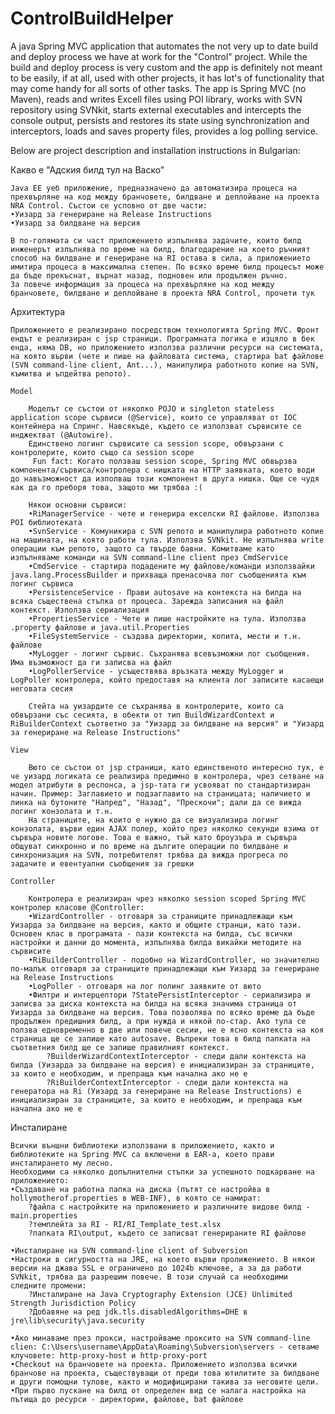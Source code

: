 # ControlBuildHelper
A java Spring MVC application that automates the not very up to date build and deploy process we have at work for the "Control" project. While the build and deploy process is very custom and the app is definitely not meant to be easily, if at all, used with other projects, it has lot's of functionality that may come handy for all sorts of other tasks. The app is Spring MVC (no Maven), reads and writes Excell files using POI library, works with SVN repository using SVNkit, starts external executables and intercepts the console output, persists and restores its state using synchronization and interceptors, loads and saves property files, provides a log polling service.

Below are project description and installation instructions in Bulgarian:

Какво е "Адския билд тул на Васко"

	Java EE уеб приложение, предназначено да автоматизира процеса на прехвърляне на код между бранчовете, билдване и деплойване на проекта NRA Control. Състои се условно от две части:
	•Уизард за генериране на Release Instructions
	•Уизард за билдване на версия

	В по-голямата си част приложението изпълнява задачите, които билд инженерът изпълнява по време на билд, благодарение на което ръчният способ на билдване и генериране на RI остава в сила, а приложението имитира процеса в максимална степен. По всяко време билд процесът може да бъде прекъснат, върнат назад, подновен или продължен ръчно. 
	За повече информация за процеса на прехвърляне на код между бранчовете, билдване и деплойване в проекта NRA Control, прочети тук

Архитектура

	Приложението е реализирано посредством технологията Spring MVC. Фронт ендът е реализиран с jsp страници. Програмната логика е изцяло в бек енда, няма DB, но приложението използва различни ресурси на системата, на която върви (чете и пише на файловата система, стартира bat файлове (SVN command-line client, Ant...), манипулира работното копие на SVN, къмитва и ъпдейтва репото).

	Model

		Моделът се състои от няколко POJO и singleton stateless application scope сървиси (@Service), които се управляват от IOC контейнера на Спринг. Навсякъде, където се използват сървисите се инджектват (@Autowire).
		Единствено логинг сървисите са session scope, обвързани с контролерите, които също са session scope
		 Fun fact: Когато ползваш session scope, Spring MVC обвързва компонента/сървиса/контролера с нишката на HTTP заявката, което води до навъзможност да изполваш този компонент в друга нишка. Още се чудя как да го преборя това, защото ми трябва :( 

		Някои основни сървиси:
		•RiManagerService - чете и генерира екселски RI файлове. Използва POI библиотеката
		•SvnService - Комуникира с SVN репото и манипулира работното копие на машината, на която работи тула. Използва SVNkit. Не изпълнява write операции към репото, защото са твърде бавни. Комитваме като изпълняваме команди на SVN command-line client през CmdService
		•CmdService - стартира подадените му файлове/команди използвайки java.lang.ProcessBuilder и прихваща пренасочва лог съобщенията към логинг сървиса
		•PersistenceService - Прави autosave на контекста на билда на всяка съществена стъпка от процеса. Зарежда записания на файл контекст. Използва сериализация
		•PropertiesService - Чете и пише настройките на тула. Използва .property файлове и java.util.Properties
		•FileSystemService - създава директории, копита, мести и т.н. файлове
		•MyLogger - логинг сървис. Съхранява всевъзможни лог съобщения. Има възможност да ги записва на файл
		•LogPollerService - усъществява връзката между MyLogger и LogPoller контролера, който предоставя на клиента лог записите касаещи неговата сесия

		Стейта на уизардите се съхранява в контролерите, които са обвързани със сесията, в обекти от тип BuildWizardContext и RiBuilderContext съответно за "Уизард за билдване на версия" и "Уизард за генериране на Release Instructions" 

	View

		Вюто се състои от jsp страници, като единственото интересно тук, е че уизард логиката се реализира предимно в контролера, чрез сетване на модел атрибути в респонса, а jsp-тата ги усвояват по стандартизиран начин. Пример: Заглавието и подзаглавито на страницата; наличието и линка на бутоните "Напред", "Назад", "Прескочи"; дали да се вижда логинг конзолата и т.н.
		На страниците, на които е нужно да се визуализира логинг конзолата, върви един AJAX полер, който през няколко секунди взима от сървъра новите логове. Това е важно, тъй като броузъра и сървъра общуват синхронно и по време на дългите операции по билдване и синхронизация на SVN, потребителят трябва да вижда прогреса по задачите и евентуални съобщения за грешки

	Controller

		Контролера е реализиран чрез няколко session scoped Spring MVC контролер класове @Controller:
		•WizardController - отговаря за страниците принадлежащи към Уизарда за билдване на версия, както и общите странци, като тази. Основен клас в програмата - пази контекста на билда, със всички настройки и данни до момента, изпълнява билда викайки методите на сървисите
		•RiBuilderController - подобно на WizardController, но значително по-малък отговаря за страниците принадлежащи към Уизард за генериране на Release Instructions
		•LogPoller - отговаря на лог полинг заявките от вюто 
		•Филтри и интерцептори ?StatePersistInterceptor - сериализира и записва за диска контекста на билда на всяка значима страница от Уизарда за билдване на версия. Това позволява по всяко време да бъде продължен предишния билд, а при нужда и някой по-стар. Ако тула се ползва едновременно в две или повече сесии, не е ясно контекста на коя страница ще се запише като autosave. Въпреки това в билд папката на съответния билд ще се запише правилният контекст.
			?BuilderWizardContextInterceptor - следи дали контекста на билда (Уизарда за билдване на версия) е инициализиран за страниците, за които е необходим, и препраща към начална ако не е
			?RiBuilderContextInterceptor - следи дали контекста на генератора на Ri (Уизард за генериране на Release Instructions) е инициализиран за страниците, за които е необходим, и препраща към начална ако не е


Инсталиране

	Всички външни библиотеки използвани в приложението, както и библиотеките на Spring MVC са включени в EAR-а, което прави инсталирането му лесно. 
	Необходими са няколко допълнителни стъпки за успешното подкарване на приложението:
	•Създаване на работна папка на диска (пътят се настройва в hollymotherof.properties в WEB-INF), в която се намират: 
		?файла с настройките на приложението и различните видове билд - main.properties
		?темплейта за RI - RI/RI_Template_test.xlsx
		?папката RI\output, където се записват генерираните RI файлове

	•Инсталиране на SVN command-line client of Subversion
	•Настроки в сигурността на JRE, на което върви пролижението. В някои версии на джава SSL е ограничено до 1024b ключове, а за да работи SVNkit, трябва да разрешим повече. В този случай са необходими следните промени: 
		?Инсталиране на Java Cryptography Extension (JCE) Unlimited Strength Jurisdiction Policy
		?Добавяне на ред jdk.tls.disabledAlgorithms=DHE в jre\lib\security\java.security

	•Ако минаваме през прокси, настройваме проксито на SVN command-line clien: C:\Users\username\AppData\Roaming\Subversion\servers - сетваме клучовете: http-proxy-host и http-proxy-port
	•Checkout на бранчовете на проекта. Приложението използва всички бранчове на проекта, съществуващи от преди това ютилитите за билдване и други помощни тулове, както и модифицирани такива за неговите цели.
	•При първо пускане на билд от определен вид се налага настройка на пътища до ресурси - директории, файлове, bat файлове

